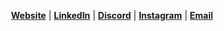 <p align="center"><strong><a href="https://rumia.moe/">Website</a></strong> | <strong><a href="https://www.linkedin.com/in/jakob-d/">LinkedIn</a></strong> | <strong><a href="https://discord.com/users/445035187370328066">Discord</a></strong> | <strong><a href="https://instagram.com/jakob.deguzman">Instagram</a></strong> | <strong><a href="mailto:jakob@rumia.moe">Email</a></strong></p>
